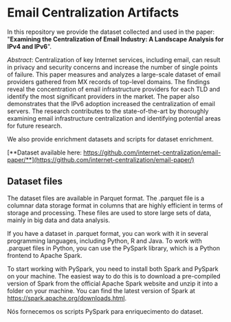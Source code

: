 
# Email Centralization Artifacts

In this repository we provide the dataset collected and used in the paper: "**Examining the Centralization of Email Industry: A Landscape Analysis for IPv4 and IPv6**".

*Abstract*: Centralization of key Internet services, including email, can result in privacy and security concerns and increase the number of single points of failure. This paper measures and analyzes a large-scale dataset of email providers gathered from MX records of top-level domains. The findings reveal the concentration of email infrastructure providers for each TLD and identify the most significant providers in the market. The paper also demonstrates that the IPv6 adoption increased the centralization of email servers. The research contributes to the state-of-the-art by thoroughly examining email infrastructure centralization and identifying potential areas for future research.

We also provide enrichment datasets and scripts for dataset enrichment.

[**Dataset available here: https://github.com/internet-centralization/email-paper/**](https://github.com/internet-centralization/email-paper/)

## Dataset files

The dataset files are available in Parquet format. The .parquet file is a columnar data storage format in columns that are highly efficient in terms of storage and processing. These files are used to store large sets of data, mainly in big data and data analysis.

If you have a dataset in .parquet format, you can work with it in several programming languages, including Python, R and Java. To work with .parquet files in Python, you can use the PySpark library, which is a Python frontend to Apache Spark.

To start working with PySpark, you need to install both Spark and PySpark on your machine. The easiest way to do this is to download a pre-compiled version of Spark from the official Apache Spark website and unzip it into a folder on your machine. You can find the latest version of Spark at https://spark.apache.org/downloads.html.

Nós fornecemos os scripts PySpark para enriquecimento do dataset.

